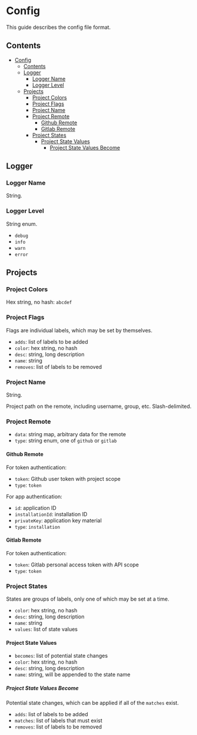 # Config

This guide describes the config file format.

## Contents

- [Config](#config)
  - [Contents](#contents)
  - [Logger](#logger)
    - [Logger Name](#logger-name)
    - [Logger Level](#logger-level)
  - [Projects](#projects)
    - [Project Colors](#project-colors)
    - [Project Flags](#project-flags)
    - [Project Name](#project-name)
    - [Project Remote](#project-remote)
      - [Github Remote](#github-remote)
      - [Gitlab Remote](#gitlab-remote)
    - [Project States](#project-states)
      - [Project State Values](#project-state-values)
        - [Project State Values Become](#project-state-values-become)

## Logger

### Logger Name

String.

### Logger Level

String enum.

- `debug`
- `info`
- `warn`
- `error`

## Projects

### Project Colors

Hex string, no hash: `abcdef`

### Project Flags

Flags are individual labels, which may be set by themselves.

- `adds`: list of labels to be added
- `color`: hex string, no hash
- `desc`: string, long description
- `name`: string
- `removes`: list of labels to be removed

### Project Name

String.

Project path on the remote, including username, group, etc. Slash-delimited.

### Project Remote

- `data`: string map, arbitrary data for the remote
- `type`: string enum, one of `github` or `gitlab`

#### Github Remote

For token authentication:

- `token`: Github user token with project scope
- `type`: `token`

For app authentication:

- `id`: application ID
- `installationId`: installation ID
- `privateKey`: application key material
- `type`: `installation`

#### Gitlab Remote

For token authentication:

- `token`: Gitlab personal access token with API scope
- `type`: `token`

### Project States

States are groups of labels, only one of which may be set at a time.

- `color`: hex string, no hash
- `desc`: string, long description
- `name`: string
- `values`: list of state values

#### Project State Values

- `becomes`: list of potential state changes
- `color`: hex string, no hash
- `desc`: string, long description
- `name`: string, will be appended to the state name

##### Project State Values Become

Potential state changes, which can be applied if all of the `matches` exist.

- `adds`: list of labels to be added
- `matches`: list of labels that must exist
- `removes`: list of labels to be removed
